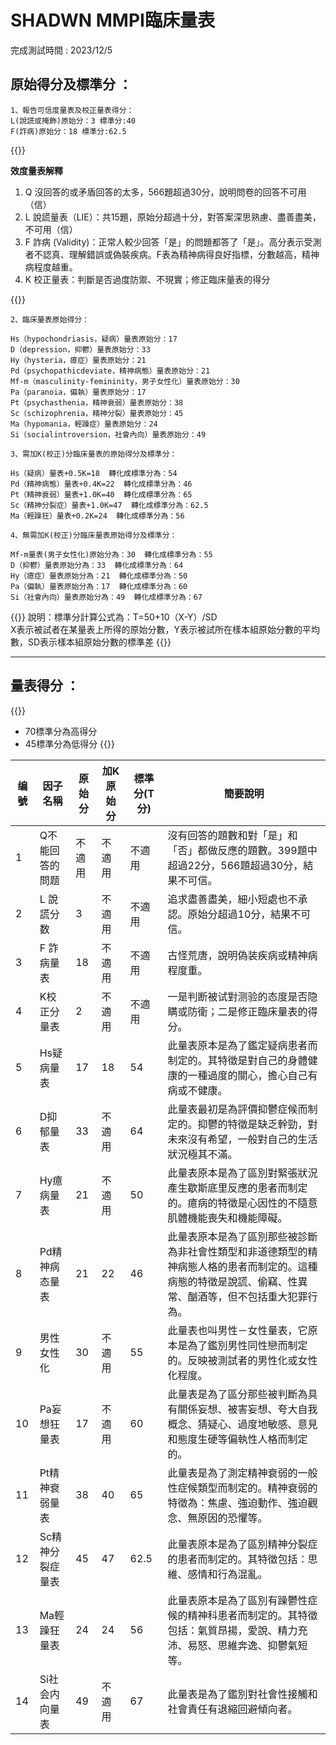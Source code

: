 # SHADWN MMPI臨床量表
完成測試時間 : 2023/12/5 

## 原始得分及標準分 ：

```tpl
1、報告可信度量表及校正量表得分：
L(說謊或掩飾)原始分：3 標準分:40
F(詐病)原始分：18 標準分:62.5
```
{{<hint info>}}

**效度量表解釋**

1. Q 沒回答的或矛盾回答的太多，566題超過30分，說明問卷的回答不可用（信）
2. L 說謊量表（LIE）：共15題，原始分超過十分，對答案深思熟慮、盡善盡美，不可用（信）
3. F 詐病 (Validity)：正常人較少回答「是」的問題都答了「是」。高分表示受測者不認真、理解錯誤或偽裝疾病。F表為精神病得良好指標，分數越高，精神病程度越重。
4. K 校正量表：判斷是否過度防禦、不現實；修正臨床量表的得分

{{</hint>}}

```
2、臨床量表原始得分：

Hs（hypochondriasis，疑病）量表原始分：17
D（depression，抑鬱）量表原始分：33
Hy（hysteria，癔症）量表原始分：21
Pd（psychopathicdeviate，精神病態）量表原始分：21
Mf-m（masculinity-femininity，男子女性化）量表原始分：30
Pa（paranoia，偏執）量表原始分：17
Pt（psychasthenia，精神衰弱）量表原始分：38
Sc（schizophrenia，精神分裂）量表原始分：45
Ma（hypomania，輕躁症）量表原始分：24
Si（socialintroversion，社會內向）量表原始分：49
```
```tpl
3、需加K(校正)分臨床量表的原始得分及標準分：

Hs（疑病）量表+0.5K=18  轉化成標準分為：54
Pd（精神病態）量表+0.4K=22  轉化成標準分為：46
Pt（精神衰弱）量表+1.0K=40  轉化成標準分為：65
Sc（精神分裂症）量表+1.0K=47  轉化成標準分為：62.5
Ma（輕躁狂）量表+0.2K=24  轉化成標準分為：56
```
```tpl
4、無需加K(校正)分臨床量表原始得分及標準分：

Mf-m量表(男子女性化)原始分為：30  轉化成標準分為：55
D（抑鬱）量表原始分為：33  轉化成標準分為：64
Hy（癔症）量表原始分為：21  轉化成標準分為：50
Pa（偏執）量表原始分為：17  轉化成標準分為：60
Si（社會內向）量表原始分為：49  轉化成標準分為：67
```
{{<hint danger>}}
說明：標準分計算公式為：T=50+10（X-Y）/SD   
X表示被試者在某量表上所得的原始分數，Y表示被試所在樣本組原始分數的平均數，SD表示樣本組原始分數的標準差
{{</hint>}}

---

## 量表得分 ：

{{<hint warning>}}
* 70標準分為高得分
* 45標準分為低得分
{{</hint>}}

| 编號 | 因子名稱     | 原始分 | 加K原始分 | 標準分(T分) | 簡要說明                                                                                                                                              |
| ---- | ------------ | ------ | --------- | ----------- | ----------------------------------------------------------------------------------------------------------------------------------------------------- |
| 1    | Q不能回答的問题 | 不適用 | 不適用     | 不適用      | 沒有回答的題數和對「是」和「否」都做反應的題數。399題中超過22分，566題超過30分，結果不可信。                                                   |
| 2    | L 說謊分数     | 3      | 不適用     | 不適用      | 追求盡善盡美，細小短處也不承認。原始分超過10分，結果不可信。                                                                                         |
| 3    | F 詐病量表     | 18     | 不適用     | 不適用      | 古怪荒唐，說明偽装疾病或精神病程度重。                                                                                                            |
| 4    | K校正分量表   | 2      | 不適用     | 不適用      | 一是判断被试對测验的态度是否隐瞒或防衛；二是修正臨床量表的得分。                                                                                   |
| 5    | Hs疑病量表   | 17     | 18        | 54          | 此量表原本是為了鑑定疑病患者而制定的。其特徵是對自己的身體健康的一種過度的關心，擔心自己有病或不健康。                                             |
| 6    | D抑郁量表     | 33     | 不適用     | 64          | 此量表最初是為評價抑鬱症候而制定的。抑鬱的特徵是缺乏幹勁，對未來沒有希望，一般對自己的生活狀況極其不滿。                                             |
| 7    | Hy癔病量表    | 21     | 不適用     | 50          | 此量表原本是為了區別對緊張狀況產生歇斯底里反應的患者而制定的。癔病的特徵是心因性的不隨意肌體機能喪失和機能障礙。                                      |
| 8    | Pd精神病态量表 | 21     | 22        | 46          | 此量表原本是為了區別那些被診斷為非社會性類型和非道德類型的精神病態人格的患者而制定的。這種病態的特徵是說謊、偷竊、性異常、酗酒等，但不包括重大犯罪行為。 |
| 9    | 男性女性化    | 30     | 不適用     | 55          | 此量表也叫男性－女性量表，它原本是為了鑑別男性同性戀而制定的。反映被測試者的男性化或女性化程度。                                              |
| 10   | Pa妄想狂量表  | 17     | 不適用     | 60          | 此量表是為了區分那些被判斷為具有關係妄想、被害妄想、夸大自我概念、猜疑心、過度地敏感、意見和態度生硬等偏執性人格而制定的。                         |
| 11   | Pt精神衰弱量表 | 38     | 40        | 65          | 此量表是為了測定精神衰弱的一般性症候類型而制定的。精神衰弱的特徵為：焦慮、強迫動作、強迫觀念、無原因的恐懼等。                                    |
| 12   | Sc精神分裂症量表 | 45     | 47        | 62.5        | 此量表原本是為了區別精神分裂症的患者而制定的。其特徵包括：思維、感情和行為混亂。                                                                |
| 13   | Ma輕躁狂量表  | 24     | 24        | 56          | 此量表原本是為了區別有躁鬱性症候的精神科患者而制定的。其特徵包括：氣質昂揚，愛說、精力充沛、易怒、思維奔逸、抑鬱氣短等。                        |
| 14   | Si社会内向量表 | 49     | 不適用     | 67          | 此量表是為了鑑別對社會性接觸和社會責任有退縮回避傾向者。                                                                